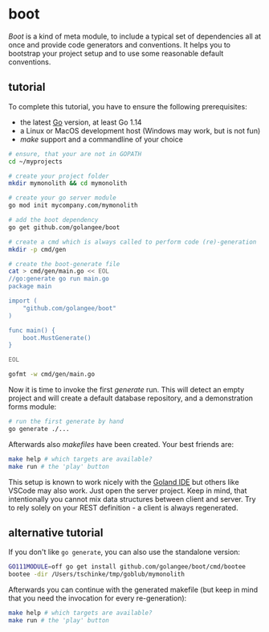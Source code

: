 # boot
*Boot* is a kind of meta module, to include a typical set of dependencies all at once and provide code 
generators and conventions. It helps you to bootstrap your project setup and to use some reasonable default
conventions.

## tutorial
To complete this tutorial, you have to ensure the following prerequisites:
* the latest [Go](https://golang.org) version, at least Go 1.14
* a Linux or MacOS development host (Windows may work, but is not fun)
* *make* support and a commandline of your choice

```bash
# ensure, that your are not in GOPATH
cd ~/myprojects

# create your project folder
mkdir mymonolith && cd mymonolith

# create your go server module
go mod init mycompany.com/mymonolith

# add the boot dependency
go get github.com/golangee/boot

# create a cmd which is always called to perform code (re)-generation
mkdir -p cmd/gen

# create the boot-generate file
cat > cmd/gen/main.go << EOL
//go:generate go run main.go
package main

import (
    "github.com/golangee/boot"
)

func main() {
    boot.MustGenerate()
}

EOL

gofmt -w cmd/gen/main.go

```

Now it is time to invoke the first *generate* run. This will detect an empty project and will create a default
database repository, and a demonstration forms module:

```bash
# run the first generate by hand
go generate ./...    
```

Afterwards also *makefiles* have been created. Your best friends are:

```bash
make help # which targets are available?
make run # the 'play' button
```

This setup is known to work nicely with the [Goland IDE](https://www.jetbrains.com/go/) but others like VSCode may also work.
Just open the server project. Keep in mind, that intentionally you cannot mix data structures between client
and server. Try to rely solely on your REST definition - a client is always regenerated.

## alternative tutorial
If you don't like `go generate`, you can also use the standalone version:

```bash
GO111MODULE=off go get install github.com/golangee/boot/cmd/bootee
bootee -dir /Users/tschinke/tmp/goblub/mymonolith
``` 

Afterwards you can continue with the generated makefile (but keep in mind that you need the invocation
for every re-generation):

```bash
make help # which targets are available?
make run # the 'play' button
```